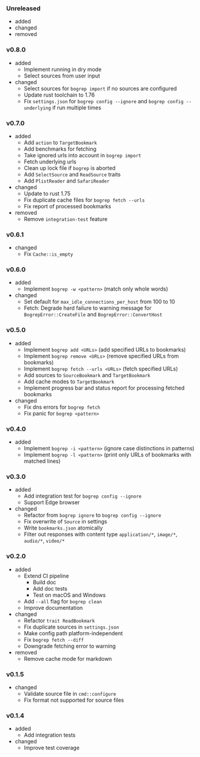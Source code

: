 <!-- markdownlint-disable MD041 MD034 -->

### Unreleased

- added
- changed
- removed

### v0.8.0

- added
  - Implement running in dry mode
  - Select sources from user input
- changed
  - Select sources for `bogrep import` if no sources are configured
  - Update rust toolchain to 1.76
  - Fix `settings.json` for `bogrep config --ignore` and `bogrep config --underlying` if run
    multiple times

### v0.7.0

- added
  - Add `action` to `TargetBookmark`
  - Add benchmarks for fetching
  - Take ignored urls into account in `bogrep import`
  - Fetch underlying urls
  - Clean up lock file if `bogrep` is aborted
  - Add `SelectSource` and `ReadSource` traits
  - Add `PlistReader` and `SafariReader`
- changed
  - Update to rust 1.75
  - Fix duplicate cache files for `bogrep fetch --urls`
  - Fix report of processed bookmarks
- removed
  - Remove `integration-test` feature

### v0.6.1

- changed
  - Fix `Cache::is_empty`

### v0.6.0

- added
  - Implement `bogrep -w <pattern>` (match only whole words)
- changed
  - Set default for `max_idle_connections_per_host` from 100 to 10
  - Fetch: Degrade hard failure to warning message for `BogrepError::CreateFile`
    and `BogrepError::ConvertHost`

### v0.5.0

- added
  - Implement `bogrep add <URLs>` (add specified URLs to bookmarks)
  - Implement `bogrep remove <URLs>` (remove specified URLs from bookmarks)
  - Implement `bogrep fetch --urls <URLs>` (fetch specified URLs)
  - Add sources to `SourceBookmark` and `TargetBookmark`
  - Add cache modes to `TargetBookmark`
  - Implement progress bar and status report for processing fetched bookmarks
- changed
  - Fix dns errors for `bogrep fetch`
  - Fix panic for `bogrep <pattern>`

### v0.4.0

- added
  - Implement `bogrep -i <pattern>` (ignore case distinctions in patterns)
  - Implement `bogrep -l <pattern>` (print only URLs of bookmarks with matched lines)

### v0.3.0

- added
  - Add integration test for `bogrep config --ignore`
  - Support Edge browser
- changed
  - Refactor from `bogrep ignore` to `bogrep config --ignore`
  - Fix overwrite of `Source` in settings
  - Write `bookmarks.json` atomically
  - Filter out responses with content type `application/*`, `image/*`, `audio/*`, `video/*`

### v0.2.0

- added
  - Extend CI pipeline
    - Build doc
    - Add doc tests
    - Test on macOS and Windows
  - Add `--all` flag for `bogrep clean`
  - Improve documentation
- changed
  - Refactor `trait ReadBookmark`
  - Fix duplicate sources in `settings.json`
  - Make config path platform-independent
  - Fix `bogrep fetch --diff`
  - Downgrade fetching error to warning
- removed
  - Remove cache mode for markdown

### v0.1.5

- changed
  - Validate source file in `cmd::configure`
  - Fix format not supported for source files

### v0.1.4

- added
  - Add integration tests
- changed
  - Improve test coverage
